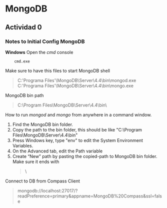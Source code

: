 # MongoDB
## Actividad 0
### Notes to Initial Config MongoDB
**Windows**
Open the *cmd* console
```
    cmd.exe
```
Make sure to have this files to start MongoDB shell
> C:\'Programa Files'\MongoDB\Server\4.4\bin\mongod.exe
> C:\'Programa Files'\MongoDB\Server\4.4\bin\mongo.exe

MongoDB bin path
> C:\Program Files\MongoDB\Server\4.4\bin\

How to run *mongod* and *mongo* from anywhere in a command window.
1) Find the MongoDB bin folder.
2) Copy the path to the bin folder, this should be like "C:\Program Files\MongoDB\Server\4.4\bin\"
3) Press Windows key, type "env" to edit the System Environment Variables.
4) On the Advanced tab, edit the Path variable
6) Create “New” path by pasting the copied-path to MongoDB bin folder. Make sure it ends with
    > \

Connect to DB from Compass Client
> mongodb://localhost:27017/?readPreference=primary&appname=MongoDB%20Compass&ssl=false